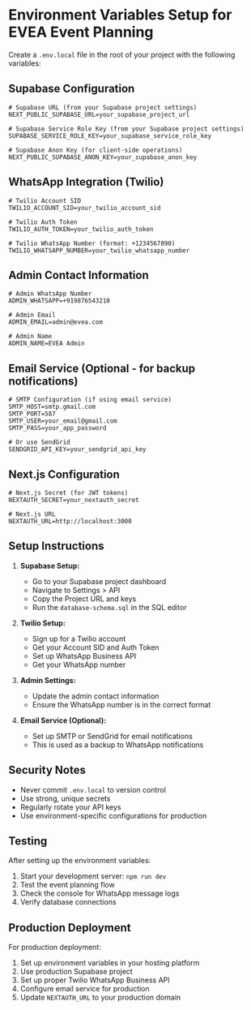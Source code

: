 # Environment Variables Setup for EVEA Event Planning

Create a `.env.local` file in the root of your project with the following variables:

## Supabase Configuration
```env
# Supabase URL (from your Supabase project settings)
NEXT_PUBLIC_SUPABASE_URL=your_supabase_project_url

# Supabase Service Role Key (from your Supabase project settings)
SUPABASE_SERVICE_ROLE_KEY=your_supabase_service_role_key

# Supabase Anon Key (for client-side operations)
NEXT_PUBLIC_SUPABASE_ANON_KEY=your_supabase_anon_key
```

## WhatsApp Integration (Twilio)
```env
# Twilio Account SID
TWILIO_ACCOUNT_SID=your_twilio_account_sid

# Twilio Auth Token
TWILIO_AUTH_TOKEN=your_twilio_auth_token

# Twilio WhatsApp Number (format: +1234567890)
TWILIO_WHATSAPP_NUMBER=your_twilio_whatsapp_number
```

## Admin Contact Information
```env
# Admin WhatsApp Number
ADMIN_WHATSAPP=+919876543210

# Admin Email
ADMIN_EMAIL=admin@evea.com

# Admin Name
ADMIN_NAME=EVEA Admin
```

## Email Service (Optional - for backup notifications)
```env
# SMTP Configuration (if using email service)
SMTP_HOST=smtp.gmail.com
SMTP_PORT=587
SMTP_USER=your_email@gmail.com
SMTP_PASS=your_app_password

# Or use SendGrid
SENDGRID_API_KEY=your_sendgrid_api_key
```

## Next.js Configuration
```env
# Next.js Secret (for JWT tokens)
NEXTAUTH_SECRET=your_nextauth_secret

# Next.js URL
NEXTAUTH_URL=http://localhost:3000
```

## Setup Instructions

1. **Supabase Setup:**
   - Go to your Supabase project dashboard
   - Navigate to Settings > API
   - Copy the Project URL and keys
   - Run the `database-schema.sql` in the SQL editor

2. **Twilio Setup:**
   - Sign up for a Twilio account
   - Get your Account SID and Auth Token
   - Set up WhatsApp Business API
   - Get your WhatsApp number

3. **Admin Settings:**
   - Update the admin contact information
   - Ensure the WhatsApp number is in the correct format

4. **Email Service (Optional):**
   - Set up SMTP or SendGrid for email notifications
   - This is used as a backup to WhatsApp notifications

## Security Notes

- Never commit `.env.local` to version control
- Use strong, unique secrets
- Regularly rotate your API keys
- Use environment-specific configurations for production

## Testing

After setting up the environment variables:

1. Start your development server: `npm run dev`
2. Test the event planning flow
3. Check the console for WhatsApp message logs
4. Verify database connections

## Production Deployment

For production deployment:

1. Set up environment variables in your hosting platform
2. Use production Supabase project
3. Set up proper Twilio WhatsApp Business API
4. Configure email service for production
5. Update `NEXTAUTH_URL` to your production domain
